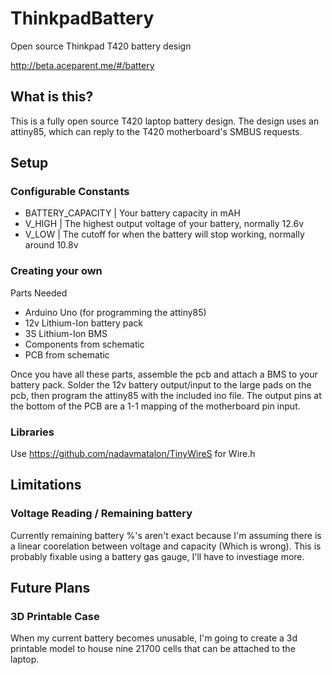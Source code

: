 # ThinkpadBattery
Open source Thinkpad T420 battery design

http://beta.aceparent.me/#/battery


## What is this?

This is a fully open source T420 laptop battery design. The design uses an attiny85, which can reply to the T420 motherboard's SMBUS requests.

## Setup

### Configurable Constants

- BATTERY_CAPACITY | Your battery capacity in mAH
- V_HIGH | The highest output voltage of your battery, normally 12.6v
- V_LOW | The cutoff for when the battery will stop working, normally around 10.8v

### Creating your own

Parts Needed
- Arduino Uno (for programming the attiny85)
- 12v Lithium-Ion battery pack
- 3S Lithium-Ion BMS
- Components from schematic
- PCB from schematic


Once you have all these parts, assemble the pcb and attach a BMS to your battery pack. Solder the 12v battery output/input to the large pads on the pcb, then program the attiny85 with the included ino file. The output pins at the bottom of the PCB are a 1-1 mapping of the motherboard pin input.

### Libraries

Use https://github.com/nadavmatalon/TinyWireS for Wire.h


## Limitations

### Voltage Reading / Remaining battery

Currently remaining battery %'s aren't exact because I'm assuming there is a linear coorelation between voltage and capacity (Which is wrong). This is probably fixable using a battery gas gauge, I'll have to investiage more.


## Future Plans

### 3D Printable Case

When my current battery becomes unusable, I'm going to create a 3d printable model to house nine 21700 cells that can be attached to the laptop.
